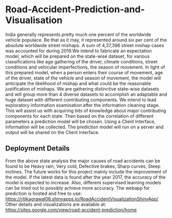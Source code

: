 # Road-Accident-Prediction-and-Visualisation
 
India generally represents pretty much one percent of the worldwide vehicle populace. Be
that as it may, it represented around six per cent of the absolute worldwide street mishaps. A sum of
4,37,396 street mishap cases was accounted for during 2019.We intend to fabricate an expectation
model, which will be prepared on the state-wise dataset, for various classifications like age gathering of
the driver, climate conditions, street conditions and vehicular imperfections, the season of movement.
In light of this prepared model, when a person enters their course of movement, age of the driver, state of
the vehicle and season of movement, the model will anticipate the likelihood of mishap and what could
be the reasonable justification of mishaps. We are gathering distinctive state-wise datasets and will group
more than 4 diverse datasets to accomplish an adaptable and huge dataset with different contributing
components. We intend to lead exploratory information examination after the information cleaning stage.
This will assist us with acquiring bits of knowledge about major contributing components for each state.
Then based on the correlation of different parameters a prediction model will be chosen. Using a Client
Interface, information will be collected. The prediction model will run on a server and output will be
shared on the Client Interface.

## Deployment Details
From the above state analysis the major causes of road accidents can be found to be Heavy rain,
Very cold, Defective brakes, Sharp curves, Steep inclines.
The future works for this project mainly include the improvement of the model. If the latest data
is found after the year 2017, the accuracy of the model is expected to increase. Also, different
supervised learning models can be tried out to possibly achieve more accuracy.
The webapp for prediction is hosted and free to use:
https://ritikagrawal06.shinyapps.io/RoadAccidentVisualizationShinyApp/
Other details and visualizations are available at:
https://sites.google.com/view/road-accident-prediction/home
